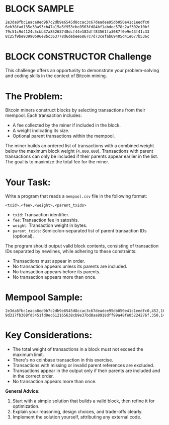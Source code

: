 # BLOCK SAMPLE

```markdown
2e3da8fbc1eaca8ed9b7c2db9e6545d8ccac3c67deadee95db050e41c1eedfc0
6eb38fad135e38a93cb47a15a5f953cbc0563fd84bf1abdec578c2af302e10bf
79c51c9d4124c5cbb37a85263748dcf44e182dff83561fa3087f0e9e43f41c33
8c25f9be93990b96e8bc363778d6debee6867c7d73cefab69405d41e677b536c
```

# BLOCK CONSTRUCTOR Challenge

This challenge offers an opportunity to demonstrate your problem-solving and coding skills in the context of Bitcoin mining.

# The Problem:

Bitcoin miners construct blocks by selecting transactions from their mempool. Each transaction includes:

- A fee collected by the miner if included in the block.
- A weight indicating its size.
- Optional parent transactions within the mempool.

The miner builds an ordered list of transactions with a combined weight below the maximum block weight (`4,000,000`). Transactions with parent transactions can only be included if their parents appear earlier in the list. The goal is to maximize the total fee for the miner.

# Your Task:

Write a program that reads a `mempool.csv` file in the following format:

```
<txid>,<fee>,<weight>,<parent_txids>
```

- `txid`: Transaction identifier.
- `fee`: Transaction fee in satoshis.
- `weight`: Transaction weight in bytes.
- `parent_txids`: Semicolon-separated list of parent transaction IDs (optional).

The program should output valid block contents, consisting of transaction IDs separated by newlines, while adhering to these constraints:

- Transactions must appear in order.
- No transaction appears unless its parents are included.
- No transaction appears before its parents.
- No transaction appears more than once.

# Mempool Sample:

```
2e3da8fbc1eaca8ed9b7c2db9e6545d8ccac3c67deadee95db050e41c1eedfc0,452,1620,
9d317fb308fd5451fd0ec612165638cb9e37bd8aa8918dff99a48fe05224276f,350,1400,288ea91bb52d8cb28289f4db0d857356622e39e78f33f26bf6df2bbdd3810fad;b5b993bda3c23bdefe4a1cf75b1f7cbdfe43058f2e4e7e25898f449375bb685c;c1ae3a82e52066b670e43116e7bfbcb6fa0abe16088f920060fa41e09715db7d
```

# Key Considerations:

- The total weight of transactions in a block must not exceed the maximum limit.
- There's no coinbase transaction in this exercise.
- Transactions with missing or invalid parent references are excluded.
- Transactions appear in the output only if their parents are included and in the correct order.
- No transaction appears more than once.

**General Advice:**

1. Start with a simple solution that builds a valid block, then refine it for optimization.
2. Explain your reasoning, design choices, and trade-offs clearly.
3. Implement the solution yourself, attributing any external code.

